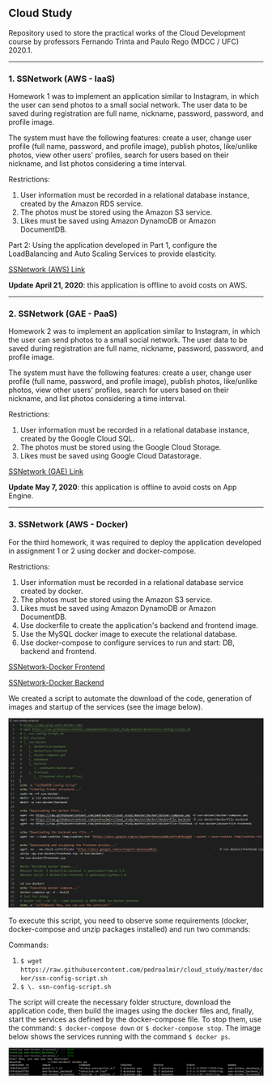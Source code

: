 ## Cloud Study

Repository used to store the practical works of the Cloud Development course by professors Fernando Trinta and Paulo Rego (MDCC / UFC) 2020.1.

* * *

### 1. SSNetwork (AWS - IaaS)

Homework 1 was to implement an application similar to Instagram, in which the user can send photos to a small social network. The user data to be saved during registration are full name, nickname, password, password, and profile image.

The system must have the following features: create a user, change user profile (full name, password, and profile image), publish photos, like/unlike photos, view other users' profiles, search for users based on their nickname, and list photos considering a time interval.

Restrictions:
1. User information must be recorded in a relational database instance, created by the Amazon RDS service.
2. The photos must be stored using the Amazon S3 service.
3. Likes must be saved using Amazon DynamoDB or Amazon DocumentDB.

Part 2: Using the application developed in Part 1, configure the LoadBalancing and Auto Scaling Services to provide elasticity.

[SSNetwork (AWS) Link](http://ssnetwork.pedroalmir.com/aws/frontend)

**Update April 21, 2020**: this application is offline to avoid costs on AWS.

* * *

### 2. SSNetwork (GAE - PaaS)

Homework 2 was to implement an application similar to Instagram, in which the user can send photos to a small social network. The user data to be saved during registration are full name, nickname, password, password, and profile image.

The system must have the following features: create a user, change user profile (full name, password, and profile image), publish photos, like/unlike photos, view other users' profiles, search for users based on their nickname, and list photos considering a time interval.

Restrictions:
1. User information must be recorded in a relational database instance, created by the Google Cloud SQL.
2. The photos must be stored using the Google Cloud Storage.
3. Likes must be saved using Google Cloud Datastorage.

[SSNetwork (GAE) Link](http://ssnetwork.pedroalmir.com/appengine/frontend)

**Update May 7, 2020**: this application is offline to avoid costs on App Engine.

* * *

### 3. SSNetwork (AWS - Docker)

For the third homework, it was required to deploy the application developed in assignment 1 or 2 using docker and docker-compose.

Restrictions:
1. User information must be recorded in a relational database service created by docker.
2. The photos must be stored using the Amazon S3 service.
3. Likes must be saved using Amazon DynamoDB or Amazon DocumentDB.
4. Use dockerfile to create the application's backend and frontend image.
5. Use the MySQL docker image to execute the relational database.
6. Use docker-compose to configure services to run and start: DB, backend and frontend.

[SSNetwork-Docker Frontend](http://http://18.229.202.214)

[SSNetwork-Docker Backend](http://18.229.202.214:8080/ssnetwork-docker)

We created a script to automate the download of the code, generation of images and startup of the services (see the image below). 

![ssn-config-script.sh](https://raw.githubusercontent.com/pedroalmir/cloud_study/master/docker/images/ssn-config-script.png)

To execute this script, you need to observe some requirements (docker, docker-compose and unzip packages installed) and run two commands:

Commands:
1. `$ wget https://raw.githubusercontent.com/pedroalmir/cloud_study/master/docker/ssn-config-script.sh`
2. `$ \. ssn-config-script.sh`

The script will create the necessary folder structure, download the application code, then build the images using the docker files and, finally, start the services as defined by the docker-compose file. To stop them, use the command: `$ docker-compose down` or `$ docker-compose stop`. The image below shows the services running with the command `$ docker ps`.

![running-services.png](https://raw.githubusercontent.com/pedroalmir/cloud_study/master/docker/images/running-services.png)
